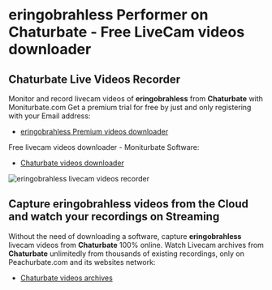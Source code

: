 # eringobrahless Performer on Chaturbate - Free LiveCam videos downloader

## Chaturbate Live Videos Recorder

Monitor and record livecam videos of **eringobrahless** from **Chaturbate** with Moniturbate.com
Get a premium trial for free by just and only registering with your Email address:
* [eringobrahless Premium videos downloader](https://moniturbate.com/request-demo-licence-key.html)

Free livecam videos downloader - Moniturbate Software:
* [Chaturbate videos downloader](https://moniturbate.com/moniturbate-download-software.html)

![eringobrahless livecam videos recorder](https://peachurnet.com/templates/moniturbate-software.png)


## Capture eringobrahless videos from the Cloud and watch your recordings on Streaming

Without the need of downloading a software, capture **eringobrahless** livecam videos from **Chaturbate** 100% online.
Watch Livecam archives from **Chaturbate** unlimitedly from thousands of existing recordings, only on Peachurbate.com and its websites network:
* [Chaturbate videos archives](https://peachurnet.com/)